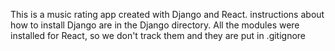 This is a music rating app created with Django and React. 
instructions about how to install Django are in the Django directory. 
All the modules were installed for React, so we don't track them and they are put in .gitignore
